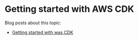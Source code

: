 # Getting started with AWS CDK



Blog posts about this topic:

* [Getting started with was CDK](https://reflectoring.io/getting-started-with-aws-cdk/)

